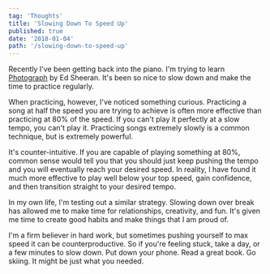 ```yaml
---
tag: 'Thoughts'
title: 'Slowing Down To Speed Up'
published: true
date: '2018-01-04'
path: '/slowing-down-to-speed-up'
---
```


Recently I've been getting back into the piano.  I'm trying to learn [Photograph](https://www.youtube.com/watch?v=l18bAbzUvEc) by Ed Sheeran.  It's been so nice to slow down and make the time to practice regularly.

When practicing, however, I've noticed something curious. Practicing a song at half the speed you are trying to achieve is often more effective than practicing at 80% of the speed.  If you can't play it perfectly at a slow tempo, you can't play it.  Practicing songs extremely slowly is a common technique, but is extremely powerful.

It's counter-intuitive.  If you are capable of playing something at 80%, common sense would tell you that you should just keep pushing the tempo and you will eventually reach your desired speed.  In reality, I have found it much more effective to play well below your top speed, gain confidence, and then transition straight to your desired tempo.

In my own life, I'm testing out a similar strategy.  Slowing down over break has allowed me to make time for relationships, creativity, and fun.  It's given me time to create good habits and make things that I am proud of.

I'm a firm believer in hard work, but sometimes pushing yourself to max speed it can be counterproductive.  So if you're feeling stuck, take a day, or a few minutes to slow down.  Put down your phone.  Read a great book. Go skiing.  It might be just what you needed.